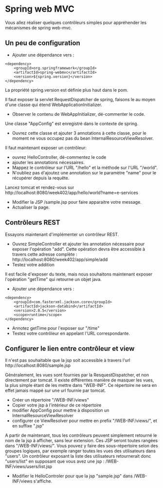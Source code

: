 # Spring web MVC

Vous allez réaliser quelques contrôleurs simples pour appréhender les mécanismes de spring web-mvc.

## Un peu de configuration

* Ajouter une dépendance vers :

```
<dependency>
    <groupId>org.springframework</groupId>
    <artifactId>spring-webmvc</artifactId>
    <version>${spring.version}</version>
</dependency>
```

La propriété spring.version est définie plus haut dans le pom.

Il faut exposer la servlet RequestDispatcher de spring, faisons le au moyen d'une classe qui étend WebApplicationInitializer. 

* Observer le contenu de WebAppInitializer, dé-commenter le code. 

Une classe "AppConfig" est enregistré dans le contexte de spring. 

* Ouvrez cette classe et ajouter 3 annotations à cette classe, pour le moment ne vous occupez pas du bean InternalResourceViewResolver.

Il faut maintenant exposer un contrôleur:

* ouvrez HelloController, dé-commentez le code 
* ajouter les annotations nécessaires. 
* Mappez le contrôleur sur l'URL "/hello" et la méthode sur l'URL "/world". 
* N'oubliez pas d'ajoutez une annotation sur le paramètre "name" pour le récupérer depuis la requête.

Lancez tomcat et rendez-vous sur http://localhost:8080/week402/app/hello/world?name=e-services

* Modifier la JSP /sample.jsp pour faire apparaitre votre message.
* Actualiser la page.

## Contrôleurs REST

Essayons maintenant d'implémenter un contrôleur REST.

* Ouvrez SimpleController et ajouter les annotation nécessaire pour exposer l'opération "add". Cette opération devra être accessible à travers cette adresse complète : http://localhost:8080/week402/app/simple/add
* Testez votre addition

Il est facile d'exposer du texte, mais nous souhaitons maintenant exposer l'opération "getTime" qui retourne un objet java.

* Ajouter une dépendance vers :

```
<dependency>
    <groupId>com.fasterxml.jackson.core</groupId>
    <artifactId>jackson-databind</artifactId>
    <version>2.8.5</version>
    <scope>runtime</scope>
</dependency>
```

* Annotez getTime pour l'exposer sur "/time"
* Testez votre contrôleur en appelant l'URL correspondante.

## Configurer le lien entre contrôleur et view

Il n'est pas souhaitable que la jsp soit accessible à travers l'url http://localhost:8080/sample.jsp

Généralement, les vues sont fournies par la ResquestDispatcher, et non directement par tomcat. Il existe différentes manière de masquer les vues, la plus simple étant de les mettre dans "WEB-INF". Ce répertoire ne sera en effet jamais mappé sur une url fournie par tomcat.

* Créer un répertoire "/WEB-INF/views"
* Copier votre jsp à l'intérieur de ce répertoire
* modifier AppConfig pour mettre à disposition un InternalResourceViewResolver
* configurer ce ViewResolver pour mettre en prefix "/WEB-INF/views/", et en suffixe ".jsp"

A partir de maintenant, tous les contrôleurs peuvent simplement retourné le nom de la jsp à afficher, sans leur extension. Ces JSP seront toutes rangées dans "/WEB-INF/views/". Vous pouvez y faire des sous-répertoire selon des groupes logiques, par exemple ranger toutes les vues des utilisateurs dans "users". Un contrôleur exposant la liste des utilisateurs retournerait donc "users/list" en supposant que vous avez une jsp : /WEB-INF/views/users/list.jsp

* Modifier le HelloControler pour que la jsp "sample.jsp" dans /WEB-INF/views s'affiche.


